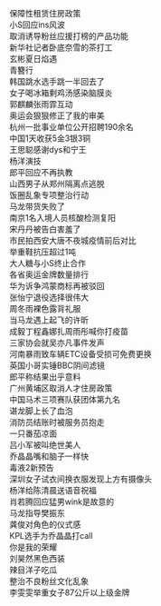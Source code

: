 保障性租赁住房政策  
小S回应ins风波  
取消诱导粉丝应援打榜的产品功能  
新华社记者卧底奈雪的茶打工  
玄彬夏日焰遇  
青簪行  
韩国跳水选手跳一半回去了  
女子喝冰箱剩鸡汤感染脑膜炎  
郭麒麟张雨霏互动  
奥运会狠狠修正了我的审美  
杭州一批事业单位公开招聘190余名  
中国1天收获5金3银3铜  
王思聪感谢dys和宁王  
杨洋演技  
郎平回应不再执教  
山西男子从郑州隔离点逃脱  
饭圈乱象专项整治行动  
马龙带货失败了  
南京1名入境人员核酸检测复阳  
宋丹丹被告白害羞了  
市民拍西安大唐不夜城疫情前后对比  
举重鞋抗压超过1吨  
大人糖与小S终止合作  
各省奥运金牌数量排行  
华为诉争鸿蒙商标再被驳回  
张怡宁退役选择很伟大  
周冬雨裸色露背礼服  
当马龙遇上起飞的许昕  
成毅丁程鑫娜扎周雨彤喊你打疫苗  
三家协会就吴亦凡事件发声  
河南暴雨致车辆ETC设备受损可免费更换  
英国小哥实锤BBC阴间滤镜  
郎平称结果出乎意料  
广州黄埔区取消人才住房政策  
中国马术三项赛队获团体第九名  
谌龙脚上长了血泡  
消防员结账时被服务员抱走  
一只番茄凉面  
吕小军被叫绝世美人  
乔晶晶嘴和脑子一样快  
毒液2新预告  
深圳女子试衣间换衣服发现上方有摄像头  
杨洋给陈清晨送语音祝福  
肖若腾回应猛男wink是故意的  
马龙指导樊振东  
龚俊对角色的仪式感  
KPL选手为乔晶晶打call  
你是我的荣耀  
刘昊然黑色西装  
辣目洋子吃瓜  
整治不良粉丝文化乱象  
李雯雯举重女子87公斤以上级金牌  
